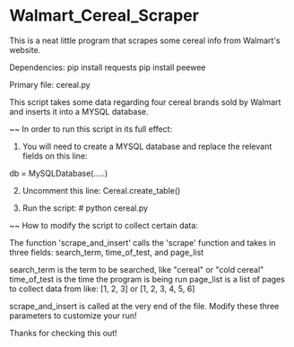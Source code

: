 # Walmart_Cereal_Scraper

This is a neat little program that scrapes some cereal info from Walmart's website. 

Dependencies:
pip install requests
pip install peewee

Primary file: cereal.py

This script takes some data regarding four cereal brands sold by Walmart and inserts it into a MYSQL database. 

~~ In order to run this script in its full effect: 

1. You will need to create a MYSQL database and replace the relevant fields on this line: 

db = MySQLDatabase(.....)

2. Uncomment this line: Cereal.create_table()

3. Run the script: # python cereal.py

~~ How to modify the script to collect certain data:  

The function 'scrape_and_insert' calls the 'scrape' function and takes in three fields: search_term, time_of_test, and page_list

search_term is the term to be searched, like "cereal" or "cold cereal"
time_of_test is the time the program is being run
page_list is a list of pages to collect data from like: [1, 2, 3] or [1, 2, 3, 4, 5, 6] 

scrape_and_insert is called at the very end of the file. Modify these three parameters to customize your run!

Thanks for checking this out!









 
